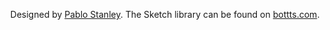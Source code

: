 <p align="center">
    Designed by <a href="https://twitter.com/pablostanley">Pablo Stanley</a>. The Sketch library can be found on
    <a href="https://bottts.com/">bottts.com</a>.
</p>

